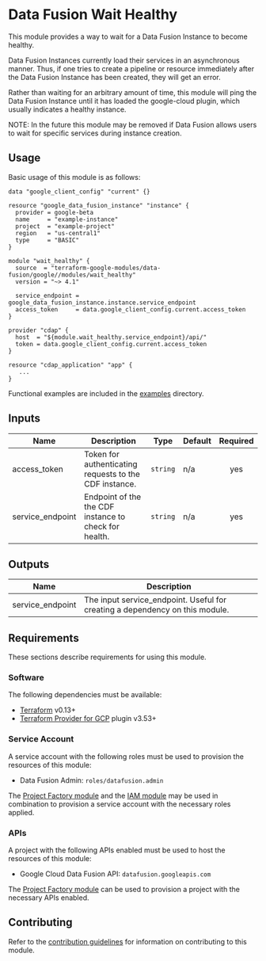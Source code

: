 # Data Fusion Wait Healthy

This module provides a way to wait for a Data Fusion Instance to become healthy.

Data Fusion Instances currently load their services in an asynchronous
manner. Thus, if one tries to create a pipeline or resource immediately after
the Data Fusion Instance has been created, they will get an error.

Rather than waiting for an arbitrary amount of time, this module will ping the
Data Fusion Instance until it has loaded the google-cloud plugin, which usually
indicates a healthy instance.

NOTE: In the future this module may be removed if Data Fusion allows users to
wait for specific services during instance creation.

## Usage

Basic usage of this module is as follows:

```hcl
data "google_client_config" "current" {}

resource "google_data_fusion_instance" "instance" {
  provider = google-beta
  name     = "example-instance"
  project  = "example-project"
  region   = "us-central1"
  type     = "BASIC"
}

module "wait_healthy" {
  source  = "terraform-google-modules/data-fusion/google//modules/wait_healthy"
  version = "~> 4.1"

  service_endpoint = google_data_fusion_instance.instance.service_endpoint
  access_token     = data.google_client_config.current.access_token
}

provider "cdap" {
  host  = "${module.wait_healthy.service_endpoint}/api/"
  token = data.google_client_config.current.access_token
}

resource "cdap_application" "app" {
   ...
}
```

Functional examples are included in the
[examples](./examples/) directory.

<!-- BEGINNING OF PRE-COMMIT-TERRAFORM DOCS HOOK -->
## Inputs

| Name | Description | Type | Default | Required |
|------|-------------|------|---------|:--------:|
| access\_token | Token for authenticating requests to the CDF instance. | `string` | n/a | yes |
| service\_endpoint | Endpoint of the the CDF instance to check for health. | `string` | n/a | yes |

## Outputs

| Name | Description |
|------|-------------|
| service\_endpoint | The input service\_endpoint. Useful for creating a dependency on this module. |

<!-- END OF PRE-COMMIT-TERRAFORM DOCS HOOK -->

## Requirements

These sections describe requirements for using this module.

### Software

The following dependencies must be available:

- [Terraform][terraform] v0.13+
- [Terraform Provider for GCP][terraform-provider-gcp] plugin v3.53+

### Service Account

A service account with the following roles must be used to provision
the resources of this module:

- Data Fusion Admin: `roles/datafusion.admin`

The [Project Factory module][project-factory-module] and the
[IAM module][iam-module] may be used in combination to provision a
service account with the necessary roles applied.

### APIs

A project with the following APIs enabled must be used to host the
resources of this module:

- Google Cloud Data Fusion API: `datafusion.googleapis.com`

The [Project Factory module][project-factory-module] can be used to
provision a project with the necessary APIs enabled.

## Contributing

Refer to the [contribution guidelines](./CONTRIBUTING.md) for
information on contributing to this module.

[iam-module]: https://registry.terraform.io/modules/terraform-google-modules/iam/google
[project-factory-module]: https://registry.terraform.io/modules/terraform-google-modules/project-factory/google
[terraform-provider-gcp]: https://www.terraform.io/docs/providers/google/index.html
[terraform]: https://www.terraform.io/downloads.html
